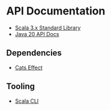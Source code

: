# API Documentation

* [Scala 3.x Standard Library](https://scala-lang.org/api/3.x/)
* [Java 20 API Docs](https://docs.oracle.com/en/java/javase/20/docs/api/index.html)

## Dependencies

* [Cats Effect](https://typelevel.org/cats-effect/docs/getting-started)

## Tooling

* [Scala CLI](https://scala-cli.virtuslab.org/docs/overview)
